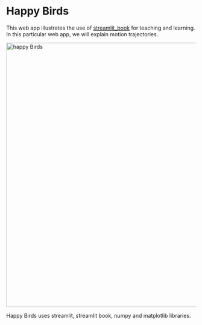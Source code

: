 # Happy Birds

This web app illustrates the use of [streamlit_book](https://streamlit-book.readthedocs.io/en/latest/) for teaching and learning. In this particular web app, we will explain motion trajectories.

<img src="https://github.com/sebastiandres/streamlit_happy_birds/blob/main/images/happybird.png?raw=true" alt="happy Birds" width="700">

Happy Birds uses streamlit, streamlit book, numpy and matplotlib libraries.